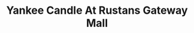 ---
title: "Yankee Candle At Rustans Gateway Mall"
url: /cubao/yankee-candle-at-rustans-gateway-mall/
shop: Warenhaus
---